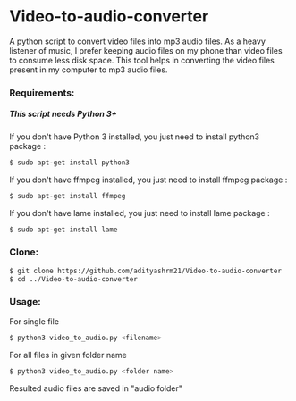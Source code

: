 # Video-to-audio-converter
A python script to convert video files into mp3 audio files. As a heavy listener of music, I prefer keeping audio files on my phone than video files to consume less disk space. This tool helps in converting the video files present in my computer to mp3 audio files.


### Requirements:


##### This script needs Python 3+

If you don't have Python 3 installed, you just need to install python3 package :

```bash
$ sudo apt-get install python3
```
If you don't have ffmpeg installed, you just need to install ffmpeg package :

```bash
$ sudo apt-get install ffmpeg
```
If you don't have lame installed, you just need to install lame package :

```bash
$ sudo apt-get install lame
```


### Clone:
```bash
$ git clone https://github.com/adityashrm21/Video-to-audio-converter
$ cd ../Video-to-audio-converter
```

### Usage:

For single file
```bash
$ python3 video_to_audio.py <filename>
```

For all files in given folder name 
```bash
$ python3 video_to_audio.py <folder name>
```

Resulted audio files are saved in "audio folder"
